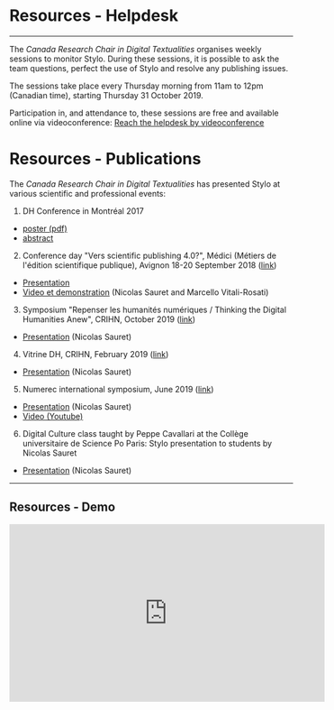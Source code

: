 # Resources - Helpdesk

---

The *Canada Research Chair in Digital Textualities* organises weekly sessions to monitor Stylo. During these sessions, it is possible to ask the team questions, perfect the use of Stylo and resolve any publishing issues.

The sessions take place every Thursday morning from 11am to 12pm (Canadian time), starting Thursday 31 October 2019.

Participation in, and attendance to, these sessions are free and available online via videoconference: 
<a class="btn btn-info" href="https://meet.jit.si/stylo" role="button">Reach the helpdesk by videoconference</a> 

# Resources - Publications

The *Canada Research Chair in Digital Textualities* has presented Stylo at various scientific and professional events:

1. DH Conference in Montréal 2017
  - [poster (pdf)](uploads/pdf/poster_Stylo_DH2017.pdf)
  - [abstract](https://dh2017.adho.org/abstracts/224/224.pdf)
2. Conference day "Vers scientific publishing 4.0?", Médici (Métiers de l'édition scientifique publique), Avignon 18-20 September 2018 ([link](https://medici2018.sciencesconf.org/))
  - [Presentation](https://ecrituresnumeriques.github.io/s_StyloMedici/)
  - [Video et demonstration](https://www.youtube.com/embed/qcwEqbcxBF8) (Nicolas Sauret and Marcello Vitali-Rosati)
3. Symposium "Repenser les humanités numériques / Thinking the Digital Humanities Anew", CRIHN, October 2019 ([link](https://www.crihn.org/colloque-2018/))
  - [Presentation](http://nicolassauret.net/s_StyloCRIHN/) (Nicolas Sauret)
4. Vitrine DH, CRIHN, February 2019 ([link](https://crihn.openum.ca/nouvelles/2018/12/01/vitrine-hn-dh-showcase-2019/))
  - [Presentation](http://nicolassauret.net/s_StyloVitrineDH/) (Nicolas Sauret)
5. Numerec international symposium, June 2019 ([link](https://numerev.com/agenda.id-9.html))
  - [Presentation](http://nicolassauret.net/s_StyloNumerev/) (Nicolas Sauret)
  - [Video (Youtube)](https://youtu.be/-WHoTXw6Two?t=20878)
6. Digital Culture class taught by Peppe Cavallari at the Collège universitaire de Science Po Paris: Stylo presentation to students by Nicolas Sauret
  - [Presentation](http://nicolassauret.net/s_StyloCultNum/) (Nicolas Sauret)

---

## Resources - Demo

<iframe width="560" height="315" src="https://www.youtube.com/embed/qcwEqbcxBF8" frameborder="0" allow="accelerometer; autoplay; encrypted-media; gyroscope; picture-in-picture" allowfullscreen style="align:center;"></iframe>
